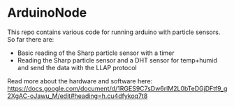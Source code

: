 # ArduinoNode

This repo contains various code for running arduino with particle sensors.
So far there are:

* Basic reading of the Sharp particle sensor with a timer
* Reading the Sharp particle sensor and a DHT sensor for temp+humid and send the data with the LLAP protocol

Read more about the hardware and software here:
https://docs.google.com/document/d/1RGES9C7sDw6rlM2L0bTeDGjDFtf9_g2XgAC-oJawu_M/edit#heading=h.cu4dfykoq7t8

